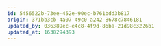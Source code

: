 ```yaml
---
id: 5456522b-73ee-452e-90ec-b761bdd3b817
origin: 371bb3cb-4a07-49c0-a242-8678c7846181
updated_by: 036389ec-e4c8-4f9d-86ba-21d98c3226b1
updated_at: 1638294393
---
```

